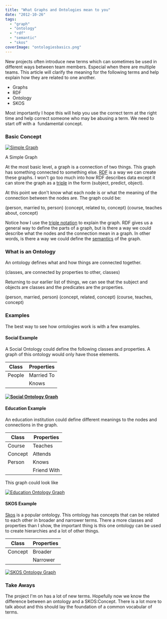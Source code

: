```yaml
---
title: "What Graphs and Ontologies mean to you"
date: "2012-10-26"
tags: 
  - "graph"
  - "ontology"
  - "rdf"
  - "semantic"
  - "skos"
coverImage: "ontologiesbasics.png"
---
```


New projects often introduce new terms which can sometimes be used in different ways between team members. Especial when there are multiple teams. This article will clarify the meaning for the following terms and help explain how they are related to one another.

- Graphs
- RDF
- Ontology
- SKOS

Most importantly I hope this will help you use the correct term at the right time and help correct someone who may be abusing a term. We need to start off with a  fundamental concept.

### Basic Concept

[![Simple Graph](http://briglamoreaux.files.wordpress.com/2012/10/ontologiesbasics.png?w=351 "Simple Graph")](http://briglamoreaux.files.wordpress.com/2012/10/ontologiesbasics.png)

A Simple Graph

At the most basic level, a graph is a connection of two things. This graph has something connected to something else. [RDF](http://www.w3.org/RDF/) is a way we can create these graphs. I won't go too much into how RDF describes data except it can store the graph as a [triple](http://www.w3.org/TR/rdf-concepts/#section-triples) in the form (subject, predict, object).

At this point we don't know what each node is or what the meaning of the connection between the nodes are. The graph could be:

(person, married to, person)
(concept, related to, concept)
(course, teaches about, concept)

Notice how I use the [triple notation](http://www.w3.org/TR/rdf-concepts/#section-triples) to explain the graph. RDF gives us a general way to define the parts of a graph, but is there a way we could describe what the nodes and the connection mean in a graph. In other words, is there a way we could define the [semantics](http://en.wikipedia.org/wiki/Semantics) of the graph.

### What is an Ontology

An ontology defines what and how things are connected together.

(classes, are connected by properties to other, classes)

Returning to our earlier list of things, we can see that the subject and objects are classes and the predicates are the properties.

(person, married, person)
(concept, related, concept)
(course, teaches, concept)

### Examples

The best way to see how ontologies work is with a few examples.

#### Social Example

A Social Ontology could define the following classes and properties. A graph of this ontology would only have those elements.

| Class | Properties |
| --- | --- |
| People | Married To |
|  | Knows |

#### [![Social Ontology Graph](http://briglamoreaux.files.wordpress.com/2012/10/socialgraph1.png?w=300 "SocialGraph")](http://briglamoreaux.files.wordpress.com/2012/10/socialgraph1.png)

#### Education Example

An education institution could define different meanings to the nodes and connections in the graph.

| Class | Properties |
| --- | --- |
| Course | Teaches |
| Concept | Attends |
| Person | Knows |
|  | Friend With |

This graph could look like

[![Education Ontology Graph](http://briglamoreaux.files.wordpress.com/2012/10/educationgraph2.png?w=300 "EducationGraph")](http://briglamoreaux.files.wordpress.com/2012/10/educationgraph2.png)

#### SKOS Example

[Skos](http://www.w3.org/2004/02/skos/) is a popular ontology. This ontology has concepts that can be related to each other in broader and narrower terms. There a more classes and properties than I show, the important thing is this one ontology can be used to create hierarchies and a lot of other things.

| Class | Properties |
| --- | --- |
| Concept | Broader |
|  | Narrower |

[![SKOS Ontology Graph](http://briglamoreaux.files.wordpress.com/2012/10/skosgraph.png?w=274 "SKOSGraph")](http://briglamoreaux.files.wordpress.com/2012/10/skosgraph.png)

### Take Aways

The project I'm on has a lot of new terms. Hopefully now we know the difference between an ontology and a SKOS:Concept. There is a lot more to talk about and this should lay the foundation of a common vocabular of terms.
